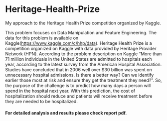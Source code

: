 # Heritage-Health-Prize
My approach to the Heritage Health Prize competition organized by Kaggle.


This problem focuses on Data Manipulation and Feature Engineering. The data for this problem is available on Kaggle(https://www.kaggle.com/c/hhp/data). Heritage Health Prize is a competition organized on Kaggle with data provided by Heritage Provider Network (HPN). According to the problem description on Kaggle “More than 71 million individuals in the United States are admitted to hospitals each year, according to the latest survey from the American Hospital Association. Studies have concluded that in 2006 well over $30 billion was spent on unnecessary hospital admissions. Is there a better way? Can we identify earlier those most at risk and ensure they get the treatment they need?”. So, the purpose of the challenge is to predict how many days a person will spend in the hospital next year. With this prediction, the cost of hospitalization should reduce and patients will receive treatment before they are needed to be hospitalized.

#### For detailed analysis and results please check report pdf.
